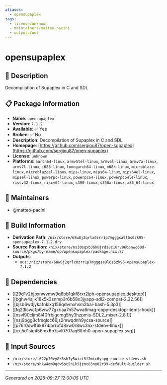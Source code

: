 ```yaml
---
aliases:
  - opensupaplex
tags:
  - license/unknown
  - maintainers/matteo-pacini
  - outputs/out
---
```


# opensupaplex

## 📝 Description

Decompilation of Supaplex in C and SDL

## 📋 Package Information

- **Name**: `opensupaplex`
- **Version**: `7.1.2`
- **Available**: ✅ Yes
- **Broken**: ✅ No
- **Description**: Decompilation of Supaplex in C and SDL
- **Homepage**: [https://github.com/sergiou87/open-supaplex](https://github.com/sergiou87/open-supaplex)
- **License**: `unknown`
- **Platforms**: `aarch64-linux`, `armv5tel-linux`, `armv6l-linux`, `armv7a-linux`, `armv7l-linux`, `i686-linux`, `loongarch64-linux`, `m68k-linux`, `microblaze-linux`, `microblazeel-linux`, `mips-linux`, `mips64-linux`, `mips64el-linux`, `mipsel-linux`, `powerpc-linux`, `powerpc64-linux`, `powerpc64le-linux`, `riscv32-linux`, `riscv64-linux`, `s390-linux`, `s390x-linux`, `x86_64-linux`
## 👥 Maintainers

- @matteo-pacini


## 🔧 Build Information

- **Derivation Path**: `/nix/store/68w8j2qrlx0zrr1p7mgggsa9l6s6zk95-opensupaplex-7.1.2.drv`
- **Source Position**: `/nix/store/ns30sqxb36k8jrds8z18rv96bpnwc60d-source/pkgs/by-name/op/opensupaplex/package.nix:87`
- **Outputs**:
  - `out`:  `/nix/store/68w8j2qrlx0zrr1p7mgggsa9l6s6zk95-opensupaplex-7.1.2`

## 🔗 Dependencies

- [[29d1v2bjpxnwvmw9q6bb1qkf8rxr2iph-opensupaplex.desktop]]
- [[bghw4ajik18x5k3snmp3r6b58x3jyapp-sdl2-compat-2.32.56]]
- [[bjsb6wdjykafnkixq156qdvmxhsm2bai-bash-5.3p3]]
- [[fq23lcwc1p6ww77gxriaa7n57wva6mag-copy-desktop-items-hook]]
- [[nsvl90cljm8i40frbjgcmg5hy3hzpmis-SDL2_mixer-2.8.1]]
- [[nzj9pgg3cfrsqlcc66js2mwqdnh9ycsa-source]]
- [[p76r0cwlf6k97ibprrpfd8xw0r8wc3nx-stdenv-linux]]
- [[xxj5d1sic456mx6b7svl0707aq6lfnh0-open-supaplex.svg]]

## 📁 Input Sources

- `/nix/store/l622p70vy8k5sh7y5wizi5f2mic6ynpg-source-stdenv.sh`
- `/nix/store/shkw4qm9qcw5sc5n1k5jznc83ny02r39-default-builder.sh`

---
*Generated on 2025-09-27 12:00:05 UTC*

